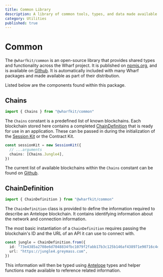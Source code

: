 ```yaml
---
title: Common Library
description: A library of common tools, types, and data made available throughout the entire Wharf SDK product suite.
category: Utilities
published: true
---
```


# Common

The `@wharfkit/common` is an open-source library that provides shared types and functionality across the Wharf project. It is published on [npmjs.org](https://npmjs.com/package/@wharfkit/common), and is available on [Github](https://github.com/wharfkit/common/). It is automatically included with many Wharf packages and made available as part of their distribution.

Listed below are the components found within this package.

## Chains

```ts
import { Chains } from "@wharfkit/common"
```

The `Chains` constant is a predefined list of known blockchains. Each blockchain stored here contains a completed [ChainDefinition](/docs/utilities/common-library#chaindefinition) that is ready for use in an application. These can be passed in during the initialization of the [Session Kit](/docs/sessionkit) or the Contract Kit.

```ts
const sessionKit = new SessionKit({
  // ...arguments
  chains: [Chains.Jungle4],
})
```

The current list of available blockchains within the `Chains` constant can be found on [Github](https://github.com/wharfkit/common/blob/master/src/common/chains.ts#L67).

## ChainDefinition

```ts
import { ChainDefinition } from "@wharfkit/common"
```

The `ChainDefinition` class is provided to define the information required to describe an Antelope blockchain. It contains identifying information about the network and connection information.

The most basic instantiation of a `ChainDefinition` requires passing the blockchain's ID and the URL of an API it can use to connect with.

```ts
const jungle = ChainDefinition.from({
  id: "73e4385a2708e6d7048834fbc1079f2fabb17b3c125b146af438971e90716c4d",
  url: "https://jungle4.greymass.com",
})
```

This information will then be typed using [Antelope](/docs/antelope) types and helper functions made available to reference related information.

